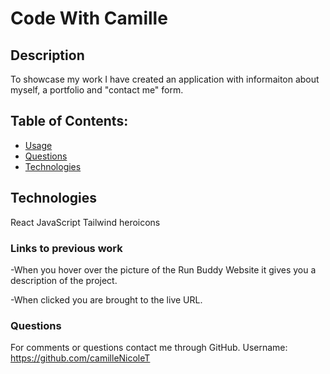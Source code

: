 # Code With Camille


## Description
To showcase my work I have created an application with informaiton about myself, a portfolio and "contact me" form. 

## Table of Contents: 
   - [Usage](#usage) 
   - [Questions](#Questions) 
   - [Technologies](#technologiesused)


## Technologies
React
JavaScript
Tailwind
heroicons

### Links to previous work
  -When you hover over the picture of the Run Buddy Website it gives you a description of the project. 
  
  -When clicked you are brought to the live URL.
  
### Questions
For comments or questions contact me through GitHub. Username: https://github.com/camilleNicoleT
